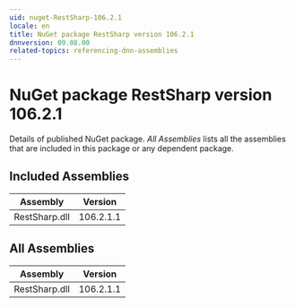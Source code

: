 ```yaml
---
uid: nuget-RestSharp-106.2.1
locale: en
title: NuGet package RestSharp version 106.2.1
dnnversion: 09.08.00
related-topics: referencing-dnn-assemblies
---
```


# NuGet package RestSharp version 106.2.1
Details of published NuGet package.
*All Assemblies* lists all the assemblies that are included in this package or any dependent package.

## Included Assemblies

|Assembly|Version|
|---|---|
|RestSharp.dll|106.2.1.1|

## All Assemblies

|Assembly|Version|
|---|---|
|RestSharp.dll|106.2.1.1|

